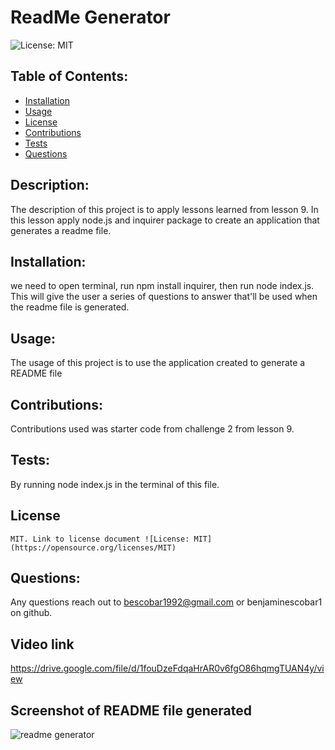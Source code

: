 # ReadMe Generator
  ![License: MIT](https://img.shields.io/badge/License-MIT-yellow.svg)

  ## Table of Contents:
  - [Installation](#installation)
  - [Usage](#usage)
  - [License](#license)
  - [Contributions](#Contributions)
  - [Tests](#tests)
  - [Questions](#questions)


  ## Description:
  The description of this project is to apply lessons learned from lesson 9. In this lesson apply node.js and inquirer package to create an application that generates a readme file.

  ## Installation:
  we need to open terminal, run npm install inquirer, then run node index.js. This will give the user a series of questions to answer that'll be used when the readme file is generated.

  ## Usage:
  The usage of this project is to use the application created to generate a README file

  ## Contributions:
  Contributions used was starter code from challenge 2 from lesson 9.

  ## Tests:
  By running node index.js in the terminal of this file.


  ## License
    MIT. Link to license document ![License: MIT](https://opensource.org/licenses/MIT)

  ## Questions:
  Any questions reach out to bescobar1992@gmail.com or benjaminescobar1 on github.

  ## Video link
  https://drive.google.com/file/d/1fouDzeFdqaHrAR0v6fgO86hqmgTUAN4y/view

  ## Screenshot of README file generated
  
  ![readme generator](https://github.com/benjaminescobar1/readme-generator/assets/135399618/f7e51ce1-8a0f-48e9-970f-fd7009ed4405)


